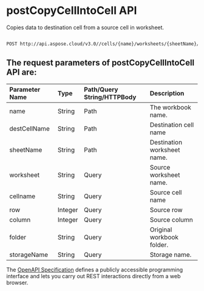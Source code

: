 # **postCopyCellIntoCell API**

Copies data to destination cell from a source cell in worksheet. 

```bash

POST http://api.aspose.cloud/v3.0//cells/{name}/worksheets/{sheetName}/cells/{destCellName}/copy

```

## The request parameters of **postCopyCellIntoCell** API are: 

| Parameter Name | Type | Path/Query String/HTTPBody | Description | 
| :- | :- | :- |:- | 
|name|String|Path|The workbook name.|
|destCellName|String|Path|Destination cell name|
|sheetName|String|Path|Destination worksheet name.|
|worksheet|String|Query|Source worksheet name.|
|cellname|String|Query|Source cell name|
|row|Integer|Query|Source row|
|column|Integer|Query|Source column|
|folder|String|Query|Original workbook folder.|
|storageName|String|Query|Storage name.|


The [OpenAPI Specification](https://reference.aspose.cloud/cells/#/CellsController/PostCopyCellIntoCell) defines a publicly accessible programming interface and lets you carry out REST interactions directly from a web browser.
